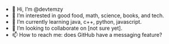 - 👋 Hi, I’m @devtemzy
- 👀 I’m interested in good food, math, science, books, and tech.
- 🌱 I’m currently learning java, c++, python, javascript.
- 💞️ I’m looking to collaborate on [not sure yet].
- 📫 How to reach me: does GitHub have a messaging feature?

<!---
devtemzy/devtemzy is a ✨ special ✨ repository because its `README.md` (this file) appears on your GitHub profile.
You can click the Preview link to take a look at your changes.
--->
